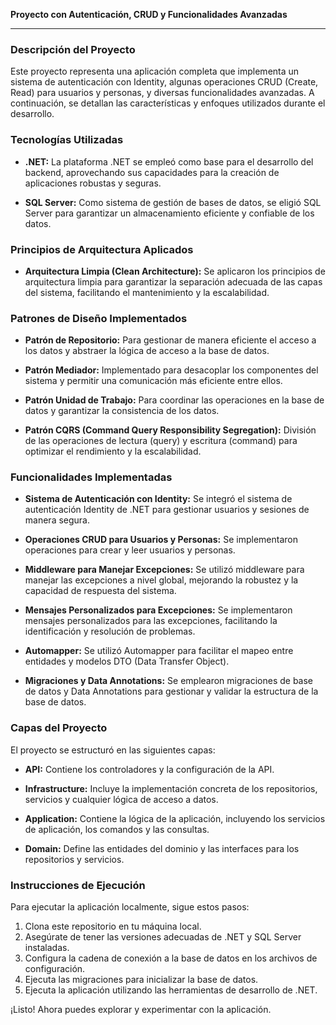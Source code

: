 **Proyecto con Autenticación, CRUD y Funcionalidades Avanzadas**

---

### Descripción del Proyecto

Este proyecto representa una aplicación completa que implementa un sistema de autenticación con Identity, algunas operaciones CRUD (Create, Read) para usuarios y personas, y diversas funcionalidades avanzadas. A continuación, se detallan las características y enfoques utilizados durante el desarrollo.

### Tecnologías Utilizadas

- **.NET:** La plataforma .NET se empleó como base para el desarrollo del backend, aprovechando sus capacidades para la creación de aplicaciones robustas y seguras.

- **SQL Server:** Como sistema de gestión de bases de datos, se eligió SQL Server para garantizar un almacenamiento eficiente y confiable de los datos.

### Principios de Arquitectura Aplicados

- **Arquitectura Limpia (Clean Architecture):** Se aplicaron los principios de arquitectura limpia para garantizar la separación adecuada de las capas del sistema, facilitando el mantenimiento y la escalabilidad.

### Patrones de Diseño Implementados

- **Patrón de Repositorio:** Para gestionar de manera eficiente el acceso a los datos y abstraer la lógica de acceso a la base de datos.

- **Patrón Mediador:** Implementado para desacoplar los componentes del sistema y permitir una comunicación más eficiente entre ellos.

- **Patrón Unidad de Trabajo:** Para coordinar las operaciones en la base de datos y garantizar la consistencia de los datos.

- **Patrón CQRS (Command Query Responsibility Segregation):** División de las operaciones de lectura (query) y escritura (command) para optimizar el rendimiento y la escalabilidad.

### Funcionalidades Implementadas

- **Sistema de Autenticación con Identity:** Se integró el sistema de autenticación Identity de .NET para gestionar usuarios y sesiones de manera segura.

- **Operaciones CRUD para Usuarios y Personas:** Se implementaron operaciones para crear y leer usuarios y personas.

- **Middleware para Manejar Excepciones:** Se utilizó middleware para manejar las excepciones a nivel global, mejorando la robustez y la capacidad de respuesta del sistema.

- **Mensajes Personalizados para Excepciones:** Se implementaron mensajes personalizados para las excepciones, facilitando la identificación y resolución de problemas.

- **Automapper:** Se utilizó Automapper para facilitar el mapeo entre entidades y modelos DTO (Data Transfer Object).

- **Migraciones y Data Annotations:** Se emplearon migraciones de base de datos y Data Annotations para gestionar y validar la estructura de la base de datos.

### Capas del Proyecto

El proyecto se estructuró en las siguientes capas:

- **API:** Contiene los controladores y la configuración de la API.

- **Infrastructure:** Incluye la implementación concreta de los repositorios, servicios y cualquier lógica de acceso a datos.

- **Application:** Contiene la lógica de la aplicación, incluyendo los servicios de aplicación, los comandos y las consultas.

- **Domain:** Define las entidades del dominio y las interfaces para los repositorios y servicios.

### Instrucciones de Ejecución

Para ejecutar la aplicación localmente, sigue estos pasos:

1. Clona este repositorio en tu máquina local.
2. Asegúrate de tener las versiones adecuadas de .NET y SQL Server instaladas.
3. Configura la cadena de conexión a la base de datos en los archivos de configuración.
4. Ejecuta las migraciones para inicializar la base de datos.
5. Ejecuta la aplicación utilizando las herramientas de desarrollo de .NET.

¡Listo! Ahora puedes explorar y experimentar con la aplicación.
